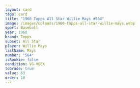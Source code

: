 ```yaml
---
layout: card
tags: card
title: "1960 Topps All Star Willie Mays #564"
image: /images/uploads/1960-topps-all-star-willie-mays.webp
sport: Baseball
year: 1960
brand: Topps
subset: All Star
player: Willie Mays
lastName: Mays
number: "564"
isRookie: false
condition: VG-VGEX
toGrade: true
value: 63
order: 10
---
```

